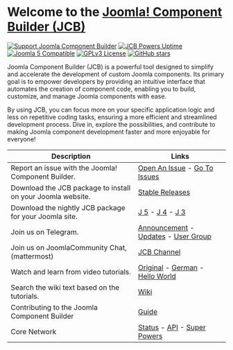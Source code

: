 # Welcome to the [Joomla! Component Builder (JCB)](https://git.vdm.dev/joomla/Component-Builder)

[![Support Joomla Component Builder](https://img.shields.io/badge/Donate-Joomla%20Component%20Builder-green.svg)](https://opencollective.com/joomla-component-builder/contribute/donation-15820/checkout?interval=month&amount=40&contributeAs=me) [![JCB Powers Uptime](https://status.vdm.dev/api/badge/25/uptime?labelPrefix=JCB+Powers+)](https://status.vdm.dev/status/jcb) [![Joomla 5 Compatible](https://img.shields.io/badge/Joomla-5.x%20Compatible-green.svg)](https://git.vdm.dev/joomla/pkg-component-builder/src/branch/5.x) [![GPLv3 License](https://img.shields.io/badge/License-GPLv2-blue.svg)](https://git.vdm.dev/joomla/Component-Builder/src/branch/5.x/LICENSE.txt) [![GitHub stars](https://img.shields.io/github/stars/vdm-io/Joomla-Component-Builder.svg?style=flat&label=Stars)](https://github.com/vdm-io/Joomla-Component-Builder/stargazers)

Joomla Component Builder (JCB) is a powerful tool designed to simplify and accelerate the development of custom Joomla
components. Its primary goal is to empower developers by providing an intuitive interface that automates the creation of
component code, enabling you to build, customize, and manage Joomla components with ease.

By using JCB, you can focus more on your specific application logic and less on repetitive coding tasks, ensuring a more
efficient and streamlined development process. Dive in, explore the possibilities, and contribute to making Joomla
component development faster and more enjoyable for everyone!

| Description                                                 | Links                                                                                                                                                                                                                                                                                   |
|-------------------------------------------------------------|-----------------------------------------------------------------------------------------------------------------------------------------------------------------------------------------------------------------------------------------------------------------------------------------|
| Report an issue with the Joomla! Component Builder.         | [Open An Issue](https://git.vdm.dev/joomla/Component-Builder/issues/new/choose) - [Go To Issues](https://git.vdm.dev/joomla/Component-Builder/issues)                                                                                                                                   |
| Download the JCB package to install on your Joomla website. | [Stable Releases](https://git.vdm.dev/joomla/pkg-component-builder/releases)                                                                                                                                                                                                            |
| Download the nightly JCB package for your Joomla site.      | [J 5](https://git.vdm.dev/joomla/pkg-component-builder/archive/5.x.zip) - [J 4](https://git.vdm.dev/joomla/pkg-component-builder/archive/4.x.zip) - [J 3](https://git.vdm.dev/joomla/pkg-component-builder/archive/3.x.zip)                                                             |
| Join us on Telegram.                                        | [Announcement](https://t.me/Joomla_component_builder) - [Updates](https://t.me/jcb_updates) - [User Group](https://t.me/jcb_group)                                                                                                                                                      |
| Join us on JoomlaCommunity Chat, (mattermost)               | [JCB Channel](https://joomlacommunity.cloud.mattermost.com/main/channels/jcb)                                                                                                                                                                                                           |
| Watch and learn from video tutorials.                       | [Original](https://www.youtube.com/playlist?list=PLQRGFI8XZ_wtGvPQZWBfDzzlERLQgpMRE) - [German](https://www.youtube.com/playlist?list=PLQRGFI8XZ_wu0tDFxJtZFwW7AxA4JHQV7) - [Hello World](https://www.youtube.com/watch?v=IQfsLYIeblk&list=PLQRGFI8XZ_wtGvPQZWBfDzzlERLQgpMRE&index=45) |
| Search the wiki text based on the tutorials.                | [Wiki](https://git.vdm.dev/joomla/Component-Builder/wiki)                                                                                                                                                                                                                               |
| Contributing to the Joomla Component Builder                | [Guide](https://git.vdm.dev/joomla/Component-Builder/src/branch/5.x/.github/CONTRIBUTING.md)                                                                                                                                                                                            |
| Core Network                                                | [Status](https://status.vdm.dev/status/jcb) - [API](https://api.joomlacomponentbuilder.com/v1/network/community/jcb) - [Super Powers](https://api.joomlacomponentbuilder.com/v1/network/community/jcb/super-powers)                                                                           |

